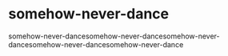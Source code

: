 # somehow-never-dance
somehow-never-dancesomehow-never-dancesomehow-never-dancesomehow-never-dancesomehow-never-dance
